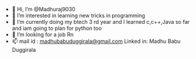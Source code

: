 - 👋 Hi, I’m @Madhuraj9030
- 👀 I’m interested in learning new tricks in programming
- 🌱 I’m currently doing my btech 3 rd year and I learned c,c++,Java so far and iam going to plan for python too
- 💞️ I’m looking for a job Rn 
- 📫 mail id : madhubabuduggirala@gmail.com
     Linked in: Madhu Babu Duggirala


<!---
Madhuraj9030/Madhuraj9030 is a ✨ special ✨ repository because its `README.md` (this file) appears on your GitHub profile.
You can click the Preview link to take a look at your changes.
--->
